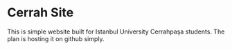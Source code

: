 # Cerrah Site

This is simple website built for Istanbul University Cerrahpaşa students. The plan is hosting it on github simply.